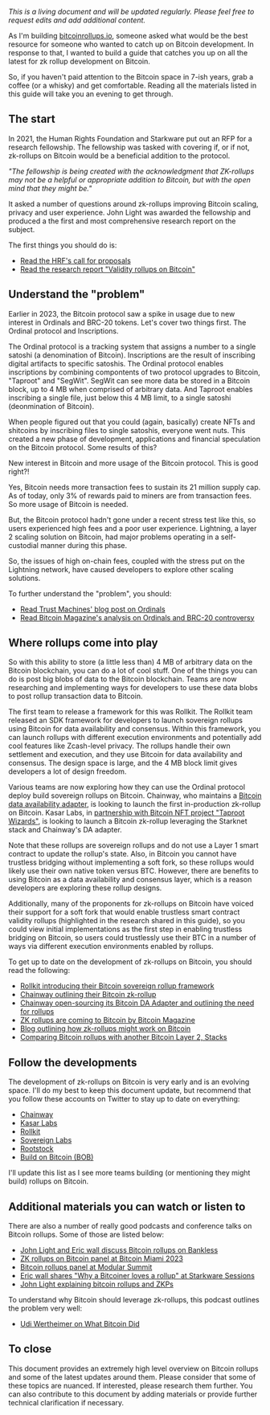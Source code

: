 _This is a living document and will be updated regularly. Please feel free to request edits and add additional content._

As I'm building [bitcoinrollups.io](bitcoinrollups.io), someone asked what would be the best resource for someone who wanted to catch up on Bitcoin development. In response to that, I wanted to build a guide that catches you up on all the latest for zk rollup development on Bitcoin.

So, if you haven't paid attention to the Bitcoin space in 7-ish years, grab a coffee (or a whisky) and get comfortable. Reading all the materials listed in this guide will take you an evening to get through.

## The start

In 2021, the Human Rights Foundation and Starkware put out an RFP for a research fellowship. The fellowship was tasked with covering if, or if not, zk-rollups on Bitcoin would be a beneficial addition to the protocol.

_"The fellowship is being created with the acknowledgment that ZK-rollups may not be a helpful or appropriate addition to Bitcoin, but with the open mind that they might be."_

It asked a number of questions around zk-rollups improving Bitcoin scaling, privacy and user experience. John Light was awarded the fellowship and produced a the first and most comprehensive research report on the subject.

The first things you should do is:

- [Read the HRF's call for proposals](https://hrf.org/zkrollups)
- [Read the research report "Validity rollups on Bitcoin"](https://bitcoinrollups.org/)

## Understand the "problem"

Earlier in 2023, the Bitcoin protocol saw a spike in usage due to new interest in Ordinals and BRC-20 tokens. Let's cover two things first. The Ordinal protocol and Inscriptions.

The Ordinal protocol is a tracking system that assigns a number to a single satoshi (a denomination of Bitcoin). Inscriptions are the result of inscribing digital artifacts to specific satoshis. The Ordinal protocol enables inscriptions by combining compontents of two protocol upgrades to Bitcoin, "Taproot" and "SegWit". SegWit can see more data be stored in a Bitcoin block, up to 4 MB when comprised of arbitrary data. And Taproot enables inscribing a single file, just below this 4 MB limit, to a single satoshi (deonmination of Bitcoin).

When people figured out that you could (again, basically) create NFTs and shitcoins by inscribing files to single satoshis, everyone went nuts. This created a new phase of development, applications and financial speculation on the Bitcoin protocol. Some results of this?

New interest in Bitcoin and more usage of the Bitcoin protocol. This is good right?!

Yes, Bitcoin needs more transaction fees to sustain its 21 million supply cap. As of today, only 3% of rewards paid to miners are from transaction fees. So more usage of Bitcoin is needed.

But, the Bitcoin protocol hadn't gone under a recent stress test like this, so users experienced high fees and a poor user experience. Lightning, a layer 2 scaling solution on Bitcoin, had major problems operating in a self-custodial manner during this phase.

So, the issues of high on-chain fees, coupled with the stress put on the Lightning network, have caused developers to explore other scaling solutions.

To further understand the "problem", you should:

- [Read Trust Machines' blog post on Ordinals](https://trustmachines.co/learn/what-are-bitcoin-ordinals-inscriptions/)
- [Read Bitcoin Magazine's analysis on Ordinals and BRC-20 controversy](https://bitcoinmagazine.com/technical/bitcoins-high-fees-create-controversy-and-challenges)

## Where rollups come into play

So with this ability to store (a little less than) 4 MB of arbitrary data on the Bitcoin blockchain, you can do a lot of cool stuff. One of the things you can do is post big blobs of data to the Bitcoin blockchain. Teams are now researching and implementing ways for developers to use these data blobs to post rollup transaction data to Bitcoin.

The first team to release a framework for this was Rollkit. The Rollkit team released an SDK framework for developers to launch sovereign rollups using Bitcoin for data availability and consensus. Within this framework, you can launch rollups with different execution environments and potentially add cool features like Zcash-level privacy. The rollups handle their own settlement and execution, and they use Bitcoin for data availability and consensus. The design space is large, and the 4 MB block limit gives developers a lot of design freedom.

Various teams are now exploring how they can use the Ordinal protocol deploy build sovereign rollups on Bitcoin. Chainway, who maintains a [Bitcoin data availability adapter](https://github.com/chainwayxyz/bitcoin-da), is looking to launch the first in-production zk-rollup on Bitcoin. Kasar Labs, in [partnership with Bitcoin NFT project "Taproot Wizards"](https://twitter.com/kasarLabs/status/1697402477887275082), is looking to launch a Bitcoin zk-rollup leveraging the Starknet stack and Chainway's DA adapter. 

Note that these rollups are sovereign rollups and do not use a Layer 1 smart contract to update the rollup's state. Also, in Bitcoin you cannot have trustless bridging without implementing a soft fork, so these rollups would likely use their own native token versus BTC. However, there are benefits to using Bitcoin as a data availability and consensus layer, which is a reason developers are exploring these rollup designs.

Additionally, many of the proponents for zk-rollups on Bitcoin have voiced their support for a soft fork that would enable trustless smart contract validity rollups (highlighted in the research shared in this guide), so you could view initial implementations as the first step in enabling trustless bridging on Bitcoin, so users could trustlessly use their BTC in a number of ways via different execution environments enabled by rollups.

To get up to date on the development of zk-rollups on Bitcoin, you should read the following:

- [Rollkit introducing their Bitcoin sovereign rollup framework](https://rollkit.dev/blog/sovereign-rollups-on-bitcoin)
- [Chainway outlining their Bitcoin zk-rollup](https://medium.com/@chainway_xyz/a-sovereign-zk-rollup-on-bitcoin-full-bitcoin-security-without-a-soft-fork-ca0389a0b658)
- [Chainway open-sourcing its Bitcoin DA Adapter and outlining the need for rollups](https://ordinals.com/content/7b27406bb7b0c90da6cbef5074eaa56f1dbb92a9806a6a3c730c027e2b33b3e4i0)
- [ZK rollups are coming to Bitcoin by Bitcoin Magazine](https://bitcoinmagazine.com/technical/zk-rollups-are-coming-to-bitcoin-heres-all-you-need-to-know)
- [Blog outlining how zk-rollups might work on Bitcoin](https://trustmachines.co/learn/what-are-rollups-and-how-can-they-work-on-bitcoin/)
- [Comparing Bitcoin rollups with another Bitcoin Layer 2, Stacks](https://github.com/stacks-network/stacks/blob/master/bitcoin-rollups.md)

## Follow the developments

The development of zk-rollups on Bitcoin is very early and is an evolving space. I'll do my best to keep this document update, but recommend that you follow these accounts on Twitter to stay up to date on everything:

- [Chainway](https://twitter.com/chainway_xyz)
- [Kasar Labs](https://twitter.com/kasarLabs)
- [Rollkit](https://twitter.com/RollkitDev)
- [Sovereign Labs](https://twitter.com/sovereign_labs)
- [Rootstock](https://twitter.com/rootstock_io)
- [Build on Bitcoin (BOB)](https://twitter.com/build_on_bob)

I'll update this list as I see more teams building (or mentioning they might build) rollups on Bitcoin.

## Additional materials you can watch or listen to

There are also a number of really good podcasts and conference talks on Bitcoin rollups. Some of those are listed below:

- [John Light and Eric wall discuss Bitcoin rollups on Bankless](https://www.youtube.com/watch?v=qChILPxdOA4)
- [ZK rollups on Bitcoin panel at Bitcoin Miami 2023](https://www.youtube.com/watch?v=CJ8HUKeDy4Q&t=1s)
- [Bitcoin rollups panel at Modular Summit](https://www.youtube.com/watch?v=xOn2vjg27nM&t=1216s)
- [Eric wall shares "Why a Bitcoiner loves a rollup" at Starkware Sessions](https://www.youtube.com/watch?v=_hLvvZGST_E)
- [John Light explaining bitcoin rollups and ZKPs](https://www.youtube.com/watch?v=feODuDF2xv0)

To understand why Bitcoin should leverage zk-rollups, this podcast outlines the problem very well:

- [Udi Wertheimer on What Bitcoin Did](https://www.youtube.com/watch?v=97-hufd4M7s)

## To close

This document provides an extremely high level overview on Bitcoin rollups and some of the latest updates around them. Please consider that some of these topics are nuanced. If interested, please research them further. You can also contribute to this document by adding materials or provide further technical clarification if necessary.

